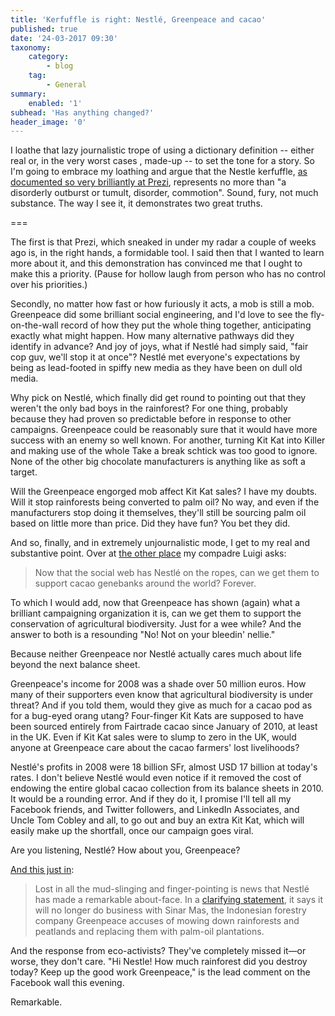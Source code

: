 ```yaml
---
title: 'Kerfuffle is right: Nestlé, Greenpeace and cacao'
published: true
date: '24-03-2017 09:30'
taxonomy:
    category:
        - blog
    tag:
        - General
summary:
    enabled: '1'
subhead: 'Has anything changed?'
header_image: '0'
---
```


I loathe that lazy journalistic trope of using a dictionary definition -- either real or, in the very worst cases , made-up -- to set the tone for a story. So I'm going to embrace my loathing and argue that the Nestle kerfuffle, [as documented so very brilliantly at Prezi](http://prezi.com/kmrh4fmlzsen/nestle-kerfuffle/), represents no more than "a disorderly outburst or tumult, disorder, commotion". Sound, fury, not much substance. The way I see it, it demonstrates two great truths.

===

The first is that Prezi, which sneaked in under my radar a couple of weeks ago is, in the right hands, a formidable tool. I said then that I wanted to learn more about it, and this demonstration has convinced me that I ought to make this a priority. (Pause for hollow laugh from person who has no control over his priorities.)

Secondly, no matter how fast or how furiously it acts, a mob is still a mob. Greenpeace did some brilliant social engineering, and I'd love to see the fly-on-the-wall record of how they put the whole thing together, anticipating exactly what might happen. How many alternative pathways did they identify in advance? And joy of joys, what if Nestlé had simply said, "fair cop guv, we'll stop it at once"? Nestlé met everyone's expectations by being as lead-footed in spiffy new media as they have been on dull old media.

Why pick on Nestlé, which finally did get round to pointing out that they weren't the only bad boys in the rainforest? For one thing, probably because they had proven so predictable before in response to other campaigns. Greenpeace could be reasonably sure that it would have more success with an enemy so well known. For another, turning Kit Kat into Killer and making use of the whole Take a break schtick was too good to ignore. None of the other big chocolate manufacturers is anything like as soft a target.

Will the Greenpeace engorged mob affect Kit Kat sales? I have my doubts. Will it stop rainforests being converted to palm oil? No way, and even if the manufacturers stop doing it themselves, they'll still be sourcing palm oil based on little more than price. Did they have fun? You bet they did.

And so, finally, and in extremely unjournalistic mode, I get to my real and substantive point. Over at [the other place](http://agro.biodiver.se/2010/03/greenpeace-1-nestle-0/) my compadre Luigi asks:

> Now that the social web has Nestlé on the ropes, can we get them to support cacao genebanks around the world? Forever.

To which I would add, now that Greenpeace has shown (again) what a brilliant campaigning organization it is, can we get them to support the conservation of agricultural biodiversity. Just for a wee while?
And the answer to both is a resounding "No! Not on your bleedin' nellie."

Because neither Greenpeace nor Nestlé actually cares much about life beyond the next balance sheet.

Greenpeace's income for 2008 was a shade over 50 million euros. How many of their supporters even know that agricultural biodiversity is under threat? And if you told them, would they give as much for a cacao pod as for a bug-eyed orang utang? Four-finger Kit Kats are supposed to have been sourced entirely from Fairtrade cacao since January of 2010, at least in the UK. Even if Kit Kat sales were to slump to zero in the UK, would anyone at Greenpeace care about the cacao farmers' lost livelihoods?

Nestlé's profits in 2008 were 18 billion SFr, almost USD 17 billion at today's rates. I don't believe Nestlé would even notice if it removed the cost of endowing the entire global cacao collection from its balance sheets in 2010. It would be a rounding error. And if they do it, I promise I'll tell all my Facebook friends, and Twitter followers, and LinkedIn Associates, and Uncle Tom Cobley and all, to go out and buy an extra Kit Kat, which will easily make up the shortfall, once our campaign goes viral.

Are you listening, Nestlé? How about you, Greenpeace?

[And this just in](http://www.thebigmoney.com/blogs/c-tweet/2010/03/23/will-nestl-ever-reclaim-its-facebook-page-protesters-0):

> Lost in all the mud-slinging and finger-pointing is news that Nestlé has made a remarkable about-face. In a [clarifying statement](http://www.nestle.com/MediaCenter/SpeechesAndStatements/AllSpeechesAndStatements/statement_Palm_oil.htm), it says it will no longer do business with Sinar Mas, the Indonesian forestry company Greenpeace accuses of mowing down rainforests and peatlands and replacing them with palm-oil plantations.

And the response from eco-activists? They've completely missed it—or worse, they don't care. "Hi Nestle! How much rainforest did you destroy today? Keep up the good work Greenpeace," is the lead comment on the Facebook wall this evening.

Remarkable.

